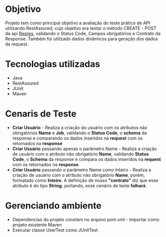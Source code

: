 # Objetivo
Projeto tem como principal objetivo a avaliação do teste prático de API utilizando RestAssured, cujo objetivo era testar o método CREATE - POST da api [Reqres](https://reqres.in/api/), validando o Status Code, Campos obrigatórios e Contrato da Response. Também foi utilizado
dados dinâmicos para geração dos dados da request.
# Tecnologias utilizadas
- Java
- RestAssured
- JUnit
- Maven
# Cenaris de Teste
- **Criar Usuário** - Realiza a criação do usuário com os atributos não obrigatórios **Name** e **Job**, validando o **Status Code**, o **schema** da response e comparando os dados inseridos na **request** com os retornados na **response**
- **Criar Usuário** passando apenas o parâmetro Name - Realiza a criação de usuário com o atributo não obrigatório **Name**, validando  **Status Code**, o **Schema** da response e compara os dados inseridos na **request** com os retornados na **response**
- **Criar Usuário** passando o parâmetro Name como Inteiro - Realiza a criação de usuário com o atributo não obrigatório **Name**, porém, formatado como **Inteiro**. A definição de nosso **"contrato"** diz que esse atributo é do tipo **String**, portando, esse cenário de teste **falhará**.
# Gerenciando ambiente
- Dependencias do projeto constam no arquivo pom.xml - importar como projeto existente Maven
- Executar classe UserTest como JUnitTest
